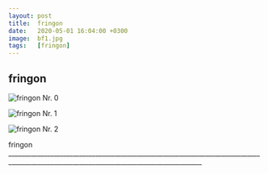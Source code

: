 ```yaml
---
layout: post
title:  fringon
date:   2020-05-01 16:04:00 +0300
image:  bf1.jpg
tags:   [fringon]
---
```

## fringon

![fringon Nr. 0]({{site.baseurl}}/img/00.jpg)

![fringon Nr. 1]({{site.baseurl}}/img/bf2.jpg)

![fringon Nr. 2]({{site.baseurl}}/img/bf3.jpg)

fringon __________________________________________________________________________________________________________________________________________
